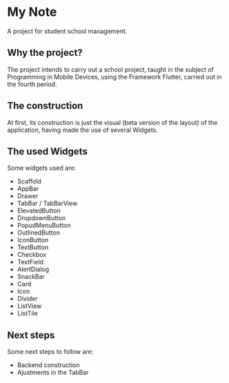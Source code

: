 # My Note
A project for student school management.

## Why the project?
The project intends to carry out a school project, taught in the subject of Programming in Mobile Devices, using the Framework Flutter, carried out in the fourth period.

## The construction
At first, its construction is just the visual (beta version of the layout) of the application, having made the use of several Widgets.

## The used Widgets
Some widgets used are:
- Scaffold
- AppBar
- Drawer
- TabBar / TabBarView
- ElevatedButton
- DropdownButton
- PopudMenuButton
- OutlinedButton
- IconButton
- TextButton
- Checkbox
- TextField
- AlertDialog
- SnackBar
- Card
- Icon
- Divider
- ListView
- ListTile

## Next steps
Some next steps to follow are:
- Backend construction
- Ajustments in the TabBar
